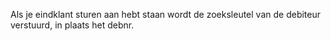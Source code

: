 Als je eindklant sturen aan hebt staan wordt de zoeksleutel van de debiteur verstuurd, in plaats het debnr.